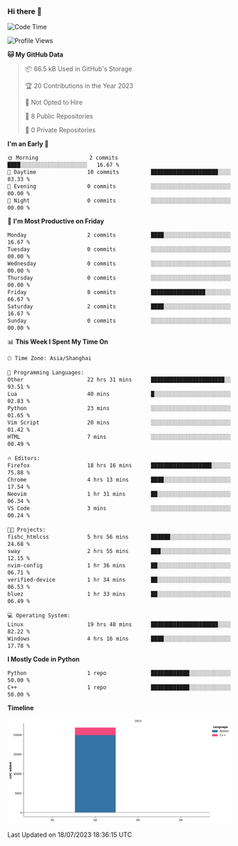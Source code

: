 ### Hi there 👋

<!--START_SECTION:waka-->
![Code Time](http://img.shields.io/badge/Code%20Time-279%20hrs%2035%20mins-blue)

![Profile Views](http://img.shields.io/badge/Profile%20Views-0-blue)

**🐱 My GitHub Data** 

> 📦 66.5 kB Used in GitHub's Storage 
 > 
> 🏆 20 Contributions in the Year 2023
 > 
> 🚫 Not Opted to Hire
 > 
> 📜 8 Public Repositories 
 > 
> 🔑 0 Private Repositories 
 > 
**I'm an Early 🐤** 

```text
🌞 Morning                2 commits           ████░░░░░░░░░░░░░░░░░░░░░   16.67 % 
🌆 Daytime                10 commits          █████████████████████░░░░   83.33 % 
🌃 Evening                0 commits           ░░░░░░░░░░░░░░░░░░░░░░░░░   00.00 % 
🌙 Night                  0 commits           ░░░░░░░░░░░░░░░░░░░░░░░░░   00.00 % 
```
📅 **I'm Most Productive on Friday** 

```text
Monday                   2 commits           ████░░░░░░░░░░░░░░░░░░░░░   16.67 % 
Tuesday                  0 commits           ░░░░░░░░░░░░░░░░░░░░░░░░░   00.00 % 
Wednesday                0 commits           ░░░░░░░░░░░░░░░░░░░░░░░░░   00.00 % 
Thursday                 0 commits           ░░░░░░░░░░░░░░░░░░░░░░░░░   00.00 % 
Friday                   8 commits           █████████████████░░░░░░░░   66.67 % 
Saturday                 2 commits           ████░░░░░░░░░░░░░░░░░░░░░   16.67 % 
Sunday                   0 commits           ░░░░░░░░░░░░░░░░░░░░░░░░░   00.00 % 
```


📊 **This Week I Spent My Time On** 

```text
🕑︎ Time Zone: Asia/Shanghai

💬 Programming Languages: 
Other                    22 hrs 31 mins      ███████████████████████░░   93.51 % 
Lua                      40 mins             █░░░░░░░░░░░░░░░░░░░░░░░░   02.83 % 
Python                   23 mins             ░░░░░░░░░░░░░░░░░░░░░░░░░   01.65 % 
Vim Script               20 mins             ░░░░░░░░░░░░░░░░░░░░░░░░░   01.42 % 
HTML                     7 mins              ░░░░░░░░░░░░░░░░░░░░░░░░░   00.49 % 

🔥 Editors: 
Firefox                  18 hrs 16 mins      ███████████████████░░░░░░   75.88 % 
Chrome                   4 hrs 13 mins       ████░░░░░░░░░░░░░░░░░░░░░   17.54 % 
Neovim                   1 hr 31 mins        ██░░░░░░░░░░░░░░░░░░░░░░░   06.34 % 
VS Code                  3 mins              ░░░░░░░░░░░░░░░░░░░░░░░░░   00.24 % 

🐱‍💻 Projects: 
fishc_htmlcss            5 hrs 56 mins       ██████░░░░░░░░░░░░░░░░░░░   24.68 % 
sway                     2 hrs 55 mins       ███░░░░░░░░░░░░░░░░░░░░░░   12.15 % 
nvim-config              1 hr 36 mins        ██░░░░░░░░░░░░░░░░░░░░░░░   06.71 % 
verified-device          1 hr 34 mins        ██░░░░░░░░░░░░░░░░░░░░░░░   06.53 % 
bluez                    1 hr 33 mins        ██░░░░░░░░░░░░░░░░░░░░░░░   06.49 % 

💻 Operating System: 
Linux                    19 hrs 48 mins      █████████████████████░░░░   82.22 % 
Windows                  4 hrs 16 mins       ████░░░░░░░░░░░░░░░░░░░░░   17.78 % 
```

**I Mostly Code in Python** 

```text
Python                   1 repo              ████████████░░░░░░░░░░░░░   50.00 % 
C++                      1 repo              ████████████░░░░░░░░░░░░░   50.00 % 
```



**Timeline**

![Lines of Code chart](https://raw.githubusercontent.com/AimerYoung/AimerYoung/main/assets/bar_graph.png)


 Last Updated on 18/07/2023 18:36:15 UTC
<!--END_SECTION:waka-->

<!--
**AimerYoung/AimerYoung** is a ✨ _special_ ✨ repository because its `README.md` (this file) appears on your GitHub profile.

Here are some ideas to get you started:

- 🔭 I’m currently working on ...
- 🌱 I’m currently learning ...
- 👯 I’m looking to collaborate on ...
- 🤔 I’m looking for help with ...
- 💬 Ask me about ...
- 📫 How to reach me: ...
- 😄 Pronouns: ...
- ⚡ Fun fact: ...
-->
